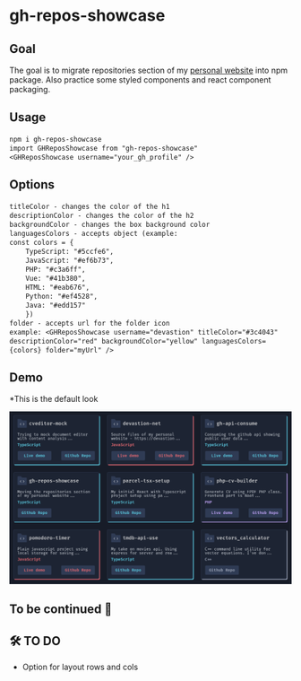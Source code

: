 # gh-repos-showcase

## Goal

The goal is to migrate repositories section of my
[personal website](https://devastion.net/) into npm package. Also practice some
styled components and react component packaging.

## Usage

```git
npm i gh-repos-showcase
import GHReposShowcase from "gh-repos-showcase"
<GHReposShowcase username="your_gh_profile" />
```

## Options

```git
titleColor - changes the color of the h1
descriptionColor - changes the color of the h2
backgroundColor - changes the box background color
languagesColors - accepts object (example:
const colors = {
    TypeScript: "#5ccfe6",
    JavaScript: "#ef6b73",
    PHP: "#c3a6ff",
    Vue: "#41b380",
    HTML: "#eab676",
    Python: "#ef4528",
    Java: "#edd157"
    })
folder - accepts url for the folder icon
example: <GHReposShowcase username="devastion" titleColor="#3c4043" descriptionColor="red" backgroundColor="yellow" languagesColors={colors} folder="myUrl" />
```

## Demo

\*This is the default look

![Demo](https://raw.githubusercontent.com/devastion/gh-repos-showcase/main/demo.png)

## To be continued 🚀

## 🛠 TO DO

- Option for layout rows and cols
